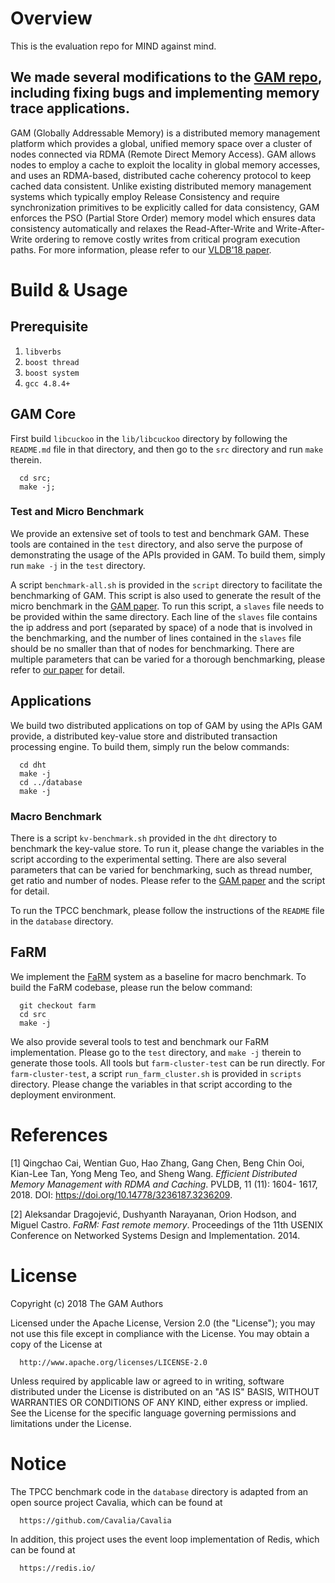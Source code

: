 # Overview

This is the evaluation repo for MIND against mind.

We made several modifications to the [GAM repo](https://github.com/ooibc88/gam), including fixing bugs and implementing memory trace applications.
------------------------------------------------------------------------------
GAM (Globally Addressable Memory) is a distributed memory management platform
which provides a global, unified memory space over a cluster of nodes connected
via RDMA (Remote Direct Memory Access).  GAM allows nodes to employ a cache to
exploit the locality in global memory accesses, and uses an RDMA-based,
distributed cache coherency protocol to keep cached data consistent.  Unlike
existing distributed memory management systems which typically employ Release
Consistency and require synchronization primitives to be explicitly called for
data consistency, GAM enforces the PSO (Partial Store Order) memory model which
ensures data consistency automatically and relaxes the Read-After-Write and
Write-After-Write ordering to remove costly writes from critical program
execution paths. For more information, please refer to our [VLDB'18
paper](#paper).

# Build & Usage
## Prerequisite
1. `libverbs`
2. `boost thread`
3. `boost system`
4. `gcc 4.8.4+`

## GAM Core
First build `libcuckoo` in the `lib/libcuckoo` directory by following the
`README.md` file in that directory, and then go to the `src` directory and run `make`
therein.
```
  cd src;
  make -j;
```

### Test and Micro Benchmark
We provide an extensive set of tools to test and benchmark GAM. These tools are
contained in the `test` directory, and also serve the purpose of demonstrating
the usage of the APIs provided in GAM. To build them, simply run `make -j` in
the `test` directory.

A script `benchmark-all.sh` is provided in the `script` directory to facilitate
the benchmarking of GAM. This script is also used to generate the result of the
micro benchmark in the [GAM paper](#paper). To run this script, a `slaves` file needs to
be provided within the same directory. Each line of the `slaves` file contains
the ip address and port (separated by space) of a node that is involved in the
benchmarking, and the number of lines contained in the `slaves` file should
be no smaller than that of nodes for benchmarking.
There are multiple parameters that can be varied for
a thorough benchmarking, please refer to [our paper](#paper) for detail.

## Applications
We build two distributed applications on top of GAM by using the APIs GAM
provide, a distributed key-value store and distributed transaction processing
engine. To build them, simply run the below commands:
```
  cd dht
  make -j
  cd ../database
  make -j
```

### Macro Benchmark
There is a script `kv-benchmark.sh` provided in the `dht` directory to
benchmark the key-value store. To run it, please change the variables in the
script according to the experimental setting. There are also several parameters
that can be varied for benchmarking, such as thread number, get ratio and
number of nodes. Please refer to the [GAM paper](#paper) and the script for detail. 

To run the TPCC benchmark, please follow the instructions of the `README` file
in the `database` directory.

## FaRM
We implement the [FaRM](#farm) system as a baseline for macro benchmark. To build
the FaRM codebase, please run the below command:
```
  git checkout farm 
  cd src
  make -j
```

We also provide several tools to test and benchmark our FaRM implementation.
Please go to the `test` directory, and `make -j` therein to generate those
tools. All tools but `farm-cluster-test` can be run directly. For
`farm-cluster-test`, a script `run_farm_cluster.sh` is provided in `scripts`
directory. Please change the variables in that script according to the
deployment environment.

# References
<a name="paper"></a>
[1] Qingchao Cai, Wentian Guo, Hao Zhang, Gang Chen, Beng Chin Ooi, Kian-Lee Tan, Yong Meng Teo, and Sheng Wang. *Efficient Distributed Memory Management with RDMA and Caching*. PVLDB, 11 (11): 1604- 1617, 2018. DOI: https://doi.org/10.14778/3236187.3236209.

<a name="farm"></a>
[2] Aleksandar Dragojević, Dushyanth Narayanan, Orion Hodson, and Miguel Castro. *FaRM: Fast remote memory*. Proceedings of the 11th USENIX Conference on Networked Systems Design and Implementation. 2014.

# License
Copyright (c) 2018 The GAM Authors 

Licensed under the Apache License, Version 2.0 (the "License");
you may not use this file except in compliance with the License.
You may obtain a copy of the License at

```
  http://www.apache.org/licenses/LICENSE-2.0
```

Unless required by applicable law or agreed to in writing, software
distributed under the License is distributed on an "AS IS" BASIS,
WITHOUT WARRANTIES OR CONDITIONS OF ANY KIND, either express or implied.
See the License for the specific language governing permissions and
limitations under the License.

# Notice
The TPCC benchmark code in the `database` directory is adapted from an open
source project Cavalia, which can be found at
```
  https://github.com/Cavalia/Cavalia
```
In addition, this project uses the event loop implementation of Redis, which can
be found at 
```
  https://redis.io/
```

